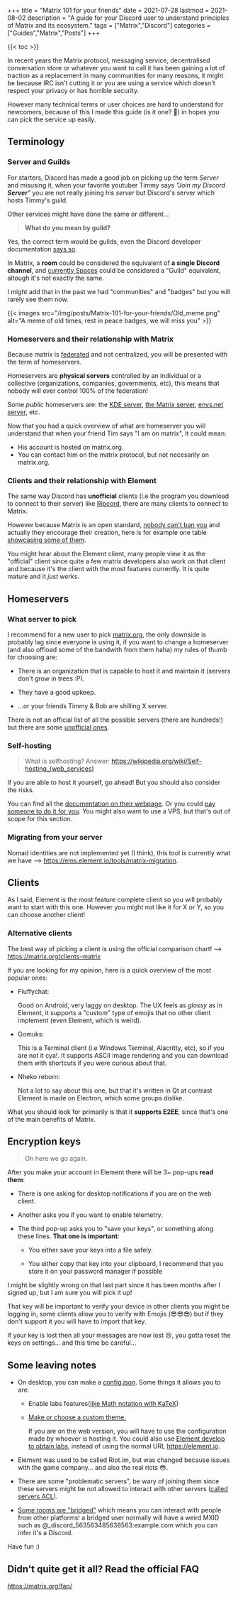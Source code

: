 +++
title = "Matrix 101 for your friends"
date = 2021-07-28
lastmod = 2021-08-02
description = "A guide for your Discord user to understand principles of Matrix and its ecosystem."
tags = ["Matrix","Discord"]
categories = ["Guides","Matrix","Posts"]
+++

{{< toc >}}

In recent years the Matrix protocol, messaging service, decentralised
conversation store or whatever you want to call it has been gaining a lot of
traction as a replacement in many communities for many reasons, it might be
because IRC isn't cutting it or you are using a service which doesn't respect
your privacy or has horrible security.

However many technical terms or user choices are hard to understand for
newcomers, because of this I made this guide (is it one? 🤔) in hopes you can
pick the service up easily.

## Terminology

### Server and Guilds

For starters, Discord has made a good job on picking up the term _Server_ and
misusing it, when your favorite youtuber Timmy says _"Join my Discord
**Server**"_ you are not really joining his _server_ but Discord's server which
hosts Timmy's guild.

Other services might have done the same or different...

> **What do you mean by guild?**

Yes, the correct term would be guilds, even the Discord developer documentation
[says so](https://discord.com/developers/docs/resources/guild).

In Matrix, a **room** could be considered the equivalent of **a single Discord
channel**, and
[currently Spaces](https://element.io/blog/spaces-the-next-frontier/) could be
considered a "Guild" equivalent, altough it's not exactly the same.

I might add that in the past we had "communities" and "badges" but you will
rarely see them now.

{{< images src="/img/posts/Matrix-101-for-your-friends/Old_meme.png" alt="A meme of old times, rest in peace badges, we will miss you" >}}

### Homeservers and their relationship with Matrix

Because matrix is
[federated](https://en.wikipedia.org/wiki/Distributed_social_network) and not
centralized, you will be presented with the term of homeservers.

Homeservers are **physical servers** controlled by an individual or a collective
(organizations, companies, governments, etc), this means that nobody will ever
control 100% of the federation!

Some _public_ homeservers are: the
[KDE server](https://community.kde.org/Matrix),
[the Matrix server](https://matrix.org), [envs.net server](https://envs.net/),
etc.

Now that you had a quick overview of what are homeserver you will understand
that when your friend Tim says "I am on matrix", it could mean:

- His account is hosted on matrix.org.
- You can contact him on the matrix protocol, but not necesarily on matrix.org.

### Clients and their relationship with Element

The same way Discord has **unofficial** clients (i.e the program you download to
connect to their server) like [Ripcord](https://cancel.fm/ripcord/), there are
many clients to connect to Matrix.

However because Matrix is an open standard,
[nobody can't ban you](https://old.reddit.com/r/discordapp/comments/8tukek/ripcord_unofficial_native_discord_client_no/e1toruy/?context=8&depth=9)
and actually they encourage their creation, here is for example one table
[showcasing some of them](https://matrix.org/clients/).

You might hear about the Element client, many people view it as the "official"
client since quite a few matrix developers also work on that client and because
it's the client with the most features currently. It is quite mature and it
_just werks_.

## Homeservers

### What server to pick

I recommend for a new user to pick [matrix.org](https://matrix.org), the only
downside is probably lag since everyone is using it, if you want to change a
homeserver (and also offload some of the bandwith from them haha) my rules of
thumb for choosing are:

- There is an organization that is capable to host it and maintain it (servers
  don't grow in trees :P).

- They have a good upkeep.

- ...or your friends Timmy & Bob are shilling X server.

There is not an official list of all the possible servers (there are hundreds!)
but there are some
[unofficial ones](https://www.hello-matrix.net/public_servers.php).

### Self-hosting

> What is selfhosting? Answer:
> <https://wikipedia.org/wiki/Self-hosting_(web_services)>

If you are able to host it yourself, go ahead! But you should also consider the
risks.

You can find all the
[documentation on their webpage](https://matrix.org/docs/guides/installing-synapse).
Or you could [pay someone to do it for you](https://element.io/pricing). You
might also want to use a VPS, but that's out of scope for this section.

### Migrating from your server

Nomad identities are not implemented yet (I think), this tool is currently what
we have --> <https://ems.element.io/tools/matrix-migration>.

## Clients

As I said, Element is the most feature complete client so you will probably want
to start with this one. However you might not like it for X or Y, so you can
choose another client!

### Alternative clients

The best way of picking a client is using the official comparison chart! -->
<https://matrix.org/clients-matrix>

If you are looking for my opinion, here is a quick overview of the most popular
ones:

- Fluffychat:

  Good on Android, very laggy on desktop. The UX feels as _glossy_ as in
  Element, it supports a "custom" type of emojis that no other client implement
  (even Element, which is weird).

- Gomuks:

  This is a Terminal client (i.e Windows Terminal, Alacritty, etc), so if you
  are not it cya!. It supports ASCII image rendering and you can download them
  with shortcuts if you were curious about that.

- Nheko reborn:

  Not a lot to say about this one, but that it's written in Qt at contrast
  Element is made on Electron, which some groups dislike.

What you should look for primarily is that it **supports E2EE**, since that's
one of the main benefits of Matrix.

## Encryption keys

> Oh here we go again.

After you make your account in Element there will be 3~ pop-ups **read them**:

- There is one asking for desktop notifications if you are on the web client.

- Another asks you if you want to enable telemetry.

- The third pop-up asks you to "save your keys", or something along these lines.
  **That one is important**:

  - You either save your keys into a file safely.

  - You either copy that key into your clipboard, I recommend that you store it
    on your password manager if possible

I might be slightly wrong on that last part since it has been months after I
signed up, but I am sure you will pick it up!

That key will be important to verify your device in other clients you might be
logging in, some clients allow you to verify with Emojis (😎😎😎) but if they
don't support it you will have to import that key.

If your key is lost then all your messages are now lost 😢, you gotta reset the
keys on settings... and this time be careful...

## Some leaving notes

- On desktop, you can make a
  [config.json](https://github.com/vector-im/element-web/blob/develop/docs/config.md).
  Some things it allows you to are:

  - Enable labs features([like Math notation with KaTeX](https://katex.org))

  - [Make or choose a custom theme.](https://github.com/aaronraimist/element-themes)

    If you are on the web version, you will have to use the configuration made
    by whoever is hosting it. You could also use
    [Element develop to obtain labs](https://develop.element.io/), instead of
    using the normal URL <https://element.io>.

- Element was used to be called Riot.im, but was changed because issues with the
  game company... and also the real riots 😳.

- There are some "problematic servers", be wary of joining them since these
  servers might be not allowed to interact with other servers
  ([called servers ACL](https://matrix.org/docs/guides/moderation#banning-servers-from-rooms-server-acls)).

- [Some rooms are "bridged"](https://matrix.org/bridges/) which means you can
  interact with people from other platforms! a bridged user normally will have a
  weird MXID such as @\_discord_563563485638563:example.com which you can infer
  it's a Discord.

Have fun :)

## Didn't quite get it all? Read the official FAQ

<https://matrix.org/faq/>
